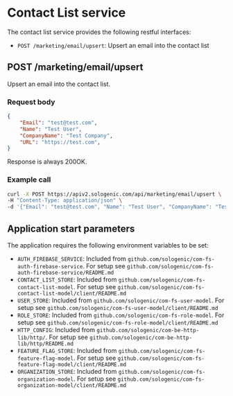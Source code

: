 # Contact List service

The contact list service provides the following restful interfaces:

* `POST /marketing/email/upsert`: Upsert an email into the contact list

## POST /marketing/email/upsert

Upsert an email into the contact list.

### Request body

```json
{
    "Email": "test@test.com",
    "Name": "Test User",
    "CompanyName": "Test Company",
    "URL": "https://test.com",
}
```

Response is always 200OK.

### Example call

```bash
curl -X POST https://apiv2.sologenic.com/api/marketing/email/upsert \
-H "Content-Type: application/json" \
-d '{"Email": "test@test.com", "Name": "Test User", "CompanyName": "Test Company", "URL": "https://test.com"}'
```

## Application start parameters

The application requires the following environment variables to be set:

* `AUTH_FIREBASE_SERVICE`: Included from `github.com/sologenic/com-fs-auth-firebase-service`. For setup see `github.com/sologenic/com-fs-auth-firebase-service/README.md`
* `CONTACT_LIST_STORE`: Included from `github.com/sologenic/com-fs-contact-list-model`. For setup see `github.com/sologenic/com-fs-contact-list-model/client/README.md`
* `USER_STORE`: Included from `github.com/sologenic/com-fs-user-model`. For setup see `github.com/sologenic/com-fs-user-model/client/README.md`
* `ROLE_STORE`: Included from `github.com/sologenic/com-fs-role-model`. For setup see `github.com/sologenic/com-fs-role-model/client/README.md`
* `HTTP_CONFIG`: Included from `github.com/sologenic/com-be-http-lib/http/`. For setup see `github.com/sologenic/com-be-http-lib/http/README.md`
* `FEATURE_FLAG_STORE`: Included from `github.com/sologenic/com-fs-feature-flag-model`. For setup see `github.com/sologenic/com-fs-feature-flag-model/client/README.md`
* `ORGANIZATION_STORE`: Included from `github.com/sologenic/com-fs-organization-model`. For setup see `github.com/sologenic/com-fs-organization-model/client/README.md`
